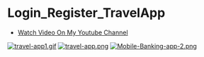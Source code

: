 # Login_Register_TravelApp

- [Watch Video On My Youtube Channel](https://www.youtube.com/watch?v=D63bgYexWqM&t=1486s)

[![travel-app1.gif](https://i.postimg.cc/sgQGxqhB/travel-app1.gif)](https://postimg.cc/VJwkH741)
[![travel-app.png](https://i.postimg.cc/g23CCWcm/travel-app.png)](https://postimg.cc/VJLZt2bV)
[![Mobile-Banking-app-2.png](https://i.postimg.cc/wTFQLCM0/Mobile-Banking-app-2.png)](https://postimg.cc/RN6tzbcH)
